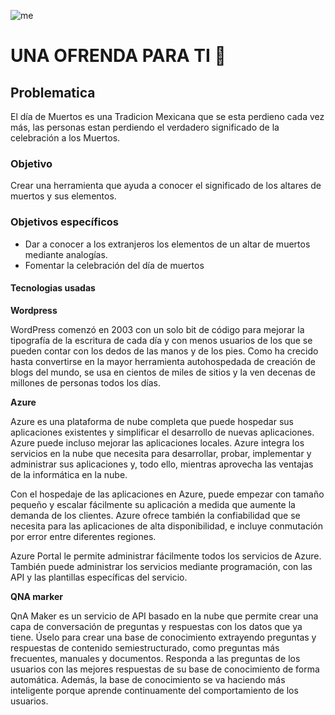 ![me](https://images.unsplash.com/photo-1602043925500-e5af34ace57a?ixlib=rb-1.2.1&ixid=eyJhcHBfaWQiOjEyMDd9&auto=format&fit=crop&w=1050&q=80)
# UNA OFRENDA PARA TI 🙌

## Problematica 

El día de Muertos es una Tradicion Mexicana que se esta perdieno cada vez más, las personas estan perdiendo el verdadero significado  de la celebración a los Muertos. 

### Objetivo 

Crear una herramienta que ayuda a conocer el significado de los altares de muertos y sus elementos. 

### Objetivos específicos 

- Dar a conocer a los extranjeros los elementos de un altar de muertos mediante analogías. 
- Fomentar la celebración del día de muertos 

#### Tecnologias usadas

**Wordpress**

WordPress comenzó en 2003 con un solo bit de código para mejorar la tipografía de la escritura de cada día y con menos usuarios de los que se pueden contar con los dedos de las manos y de los pies. Como ha crecido hasta convertirse en la mayor herramienta autohospedada de creación de blogs del mundo, se usa en cientos de miles de sitios y la ven decenas de millones de personas todos los días. 



**Azure**

Azure es una plataforma de nube completa que puede hospedar sus aplicaciones existentes y simplificar el desarrollo de nuevas aplicaciones. Azure puede incluso mejorar las aplicaciones locales. Azure integra los servicios en la nube que necesita para desarrollar, probar, implementar y administrar sus aplicaciones y, todo ello, mientras aprovecha las ventajas de la informática en la nube. 

Con el hospedaje de las aplicaciones en Azure, puede empezar con tamaño pequeño y escalar fácilmente su aplicación a medida que aumente la demanda de los clientes. Azure ofrece también la confiabilidad que se necesita para las aplicaciones de alta disponibilidad, e incluye conmutación por error entre diferentes regiones.  

Azure Portal le permite administrar fácilmente todos los servicios de Azure. También puede administrar los servicios mediante programación, con las API y las plantillas específicas del servicio. 

**QNA marker**

QnA Maker es un servicio de API basado en la nube que permite crear una capa de conversación de preguntas y respuestas con los datos que ya tiene. Úselo para crear una base de conocimiento extrayendo preguntas y respuestas de contenido semiestructurado, como preguntas más frecuentes, manuales y documentos. Responda a las preguntas de los usuarios con las mejores respuestas de su base de conocimiento de forma automática. Además, la base de conocimiento se va haciendo más inteligente porque aprende continuamente del comportamiento de los usuarios.
